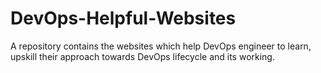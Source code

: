 # DevOps-Helpful-Websites
A repository contains the websites which help DevOps engineer to learn, upskill their approach towards DevOps lifecycle and its working.
